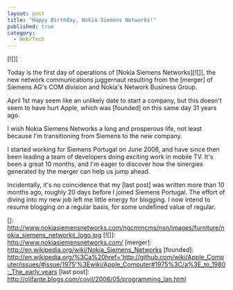 ```yaml
---
layout: post
title: "Happy Birthday, Nokia Siemens Networks!"
published: true
category:
  - Web/Tech
---
```


[![]]

Today is the first day of operations of [Nokia Siemens Networks][![]],
the new network communications juggernaut resulting from the [merger] of
Siemens AG's COM division and Nokia's Network Business Group.

April 1st may seem like an unlikely date to start a company, but this
doesn't seem to have hurt Apple, which was [founded] on this same day 31
years ago.

I wish Nokia Siemens Networks a long and prosperous life, not least
because I'm transitioning from Siemens to the new company.

I started working for Siemens Portugal on June 2006, and have since then
been leading a team of developers doing exciting work in mobile TV. It's
been a great 10 months, and I'm eager to discover how the sinergies
generated by the merger can help us jump ahead.

Incidentally, it's no coincidence that my [last post] was written more
than 10 months ago, roughly 20 days before I joined Siemens Portugal.
The effort of diving into my new job left me little energy for blogging.
I now intend to resume blogging on a regular basis, for some undefined
value of regular.

  []: http://www.nokiasiemensnetworks.com/ngcmmcms/nsn/images/furniture/nokia_siemens_networks_logo.jpg
  [![]]: http://www.nokiasiemensnetworks.com/
  [merger]: http://en.wikipedia.org/wiki/Nokia_Siemens_Networks
  [founded]: http://en.wikipedia.org/%3Ca%20href='http://github.com/wiki/Apple_Computer/issues/#issue/1975'%3Ewiki/Apple_Computer#1975%3C/a%3E_to_1980:_The_early_years
  [last post]: http://olifante.blogs.com/covil/2006/05/programming_lan.html
